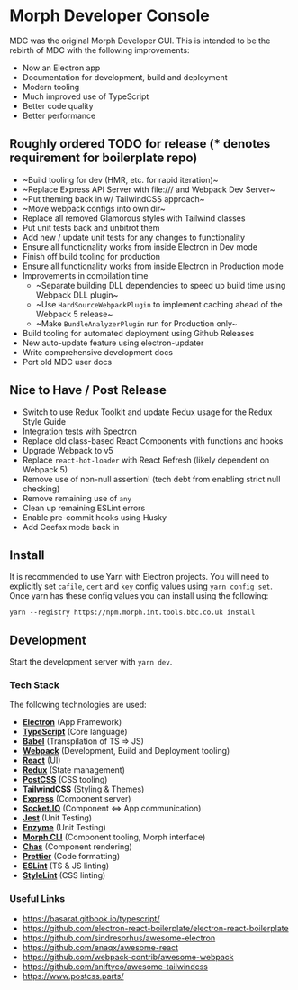 # Morph Developer Console

MDC was the original Morph Developer GUI. This is intended to be the rebirth of MDC with the following improvements:

- Now an Electron app
- Documentation for development, build and deployment
- Modern tooling
- Much improved use of TypeScript
- Better code quality
- Better performance

## Roughly ordered TODO for release (\* denotes requirement for boilerplate repo)

- ~Build tooling for dev (HMR, etc. for rapid iteration)~
- ~Replace Express API Server with file:/// and Webpack Dev Server~
- ~Put theming back in w/ TailwindCSS approach~
- ~Move webpack configs into own dir~
- Replace all removed Glamorous styles with Tailwind classes
- Put unit tests back and unbitrot them
- Add new / update unit tests for any changes to functionality
- Ensure all functionality works from inside Electron in Dev mode
- Finish off build tooling for production
- Ensure all functionality works from inside Electron in Production mode
- Improvements in compilation time
  - ~Separate building DLL dependencies to speed up build time using Webpack DLL plugin~
  - ~Use `HardSourceWebpackPlugin` to implement caching ahead of the Webpack 5 release~
  - ~Make `BundleAnalyzerPlugin` run for Production only~
- Build tooling for automated deployment using Github Releases
- New auto-update feature using electron-updater
- Write comprehensive development docs
- Port old MDC user docs

## Nice to Have / Post Release

- Switch to use Redux Toolkit and update Redux usage for the Redux Style Guide
- Integration tests with Spectron
- Replace old class-based React Components with functions and hooks
- Upgrade Webpack to v5
- Replace `react-hot-loader` with React Refresh (likely dependent on Webpack 5)
- Remove use of non-null assertion! (tech debt from enabling strict null checking)
- Remove remaining use of `any`
- Clean up remaining ESLint errors
- Enable pre-commit hooks using Husky
- Add Ceefax mode back in

## Install

It is recommended to use Yarn with Electron projects. You will need to explicitly set `cafile`, `cert` and `key` config values using `yarn config set`. Once yarn has these config values you can install using the following:

`yarn --registry https://npm.morph.int.tools.bbc.co.uk install`

## Development

Start the development server with `yarn dev`.

### Tech Stack

The following technologies are used:

- **[Electron](https://electronjs.org)** (App Framework)
- **[TypeScript](https://www.typescriptlang.org)** (Core language)
- **[Babel](https://babeljs.io)** (Transpilation of TS => JS)
- **[Webpack](https://webpack.js.org)** (Development, Build and Deployment tooling)
- **[React](https://reactjs.org)** (UI)
- **[Redux](https://redux.js.org)** (State management)
- **[PostCSS](https://postcss.org)** (CSS tooling)
- **[TailwindCSS](https://tailwindcss.com)** (Styling & Themes)
- **[Express](https://expressjs.com)** (Component server)
- **[Socket.IO](https://socket.io)** (Component <=> App communication)
- **[Jest](https://jestjs.io)** (Unit Testing)
- **[Enzyme](https://airbnb.io/enzyme)** (Unit Testing)
- **[Morph CLI](https://github.com/bbc/morph-cli)** (Component tooling, Morph interface)
- **[Chas](https://github.com/bbc/chas)** (Component rendering)
- **[Prettier](https://prettier.io)** (Code formatting)
- **[ESLint](https://eslint.org)** (TS & JS linting)
- **[StyleLint](https://stylelint.io)** (CSS linting)

### Useful Links

- https://basarat.gitbook.io/typescript/
- https://github.com/electron-react-boilerplate/electron-react-boilerplate
- https://github.com/sindresorhus/awesome-electron
- https://github.com/enaqx/awesome-react
- https://github.com/webpack-contrib/awesome-webpack
- https://github.com/aniftyco/awesome-tailwindcss
- https://www.postcss.parts/
